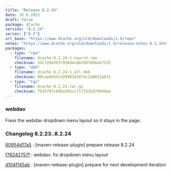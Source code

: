 ```yaml
---
title: "Release 8.2.24"
date: 16.6.2023
draft: false
package: dCache
version: "8.2.24"
series: ["8.2"]
url_base: "https://www.dcache.org/old/downloads/1.9/repo"
notes: "https://www.dcache.org/old/downloads/1.9/release-notes-8.2.shtml"
packages:
  - type: "rpm"
    filename: dcache-8.2.24-1.noarch.rpm
    checksum: 5dc72943937928d4c0b29d760beb7535
  - type: "deb"
    filename: dcache_8.2.24-1_all.deb
    checksum: 00caede45cd289834587ec2a0022a631
  - type: "tgz"
    filename: dcache-8.2.24.tar.gz
    checksum: fb35797c695a2bbccf17233b378949ee
---
```


### webdav

Fixes the webdav dropdown menu layout so it stays in the page.


### Changelog 8.2.23..8.2.24

<!-- git log 8.2.23..8.2.24 -no-merges -format='[%h](https://github.com/dcache/dcache/commit/%H)%n:   %s%n' -->

[60954d17a5](https://github.com/dcache/dcache/commit/60954d17a5ce3baf3327c05737b803197fa02b49)
:   [maven-release-plugin] prepare release 8.2.24

[f76242757f](https://github.com/dcache/dcache/commit/f76242757fa3cceb6f59de49bc1cd71b4f1479cf)
:   webdav: fix dropdown menu layout

[d104f145ab](https://github.com/dcache/dcache/commit/d104f145abed932ac3d7caccd4ef682446712cb1)
:   [maven-release-plugin] prepare for next development iteration

